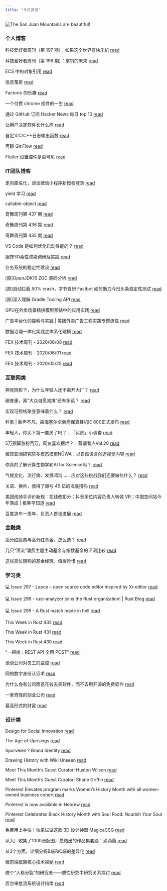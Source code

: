 ```yaml
---
title: "今日资讯"
---
```


![The San Juan Mountains are beautiful!](https://cn.bing.com/th?id=OHR.ParalympicCurling_EN-US6499596752_UHD.jpg "San Juan Mountains")

### 个人博客

   科技爱好者周刊（第 197 期）：如果这个世界有快乐机 [read](http://www.ruanyifeng.com/blog/2022/03/weekly-issue-197.html)

   科技爱好者周刊（第 196 期）：掌机的未来 [read](http://www.ruanyifeng.com/blog/2022/02/weekly-issue-196.html)

   ECS 中的对象引用 [read](https://blog.codingnow.com/2022/02/ecs_entity_reference.html)

   信息茧房 [read](https://blog.codingnow.com/2022/02/information_cocoons.html)

   Factorio 的乐趣 [read](https://blog.codingnow.com/2022/02/factorio.html)

   一个付费 chrome 插件的一生 [read](https://blog.t9t.io/star-history-2021-01-21/)

   通过 GitHub 订阅 Hacker News 每日 top 10 [read](https://blog.t9t.io/headllines-2020-09-03/)

   让用户决定软件长什么样 [read](https://blog.t9t.io/let-user-design-2020-06-18/)

   自定义C/C++日志输出函数 [read](https://www.kymjs.com/code/2020/08/07/01)

   再聊 Git Flow [read](https://www.kymjs.com/manager/2020/05/29/01)

   Flutter 设置控件是否可见 [read](https://www.kymjs.com/note/2020/03/19/01)

### IT团队博客

   走向匿名化，谈谈微信小程序新授权登录 [read](http://www.alloyteam.com/2021/04/15431/)

   yield 学习 [read](http://www.alloyteam.com/2021/03/15427/)

   callable-object [read](http://www.alloyteam.com/2021/03/callable-object/)

   奇舞周刊第 437 期 [read](https://weekly.75.team/issue437.html)

   奇舞周刊第 436 期 [read](https://weekly.75.team/issue436.html)

   奇舞周刊第 435 期 [read](https://weekly.75.team/issue435.html)

   VS Code 是如何优化启动性能的？ [read](https://fed.taobao.org/blog/taofed/do71ct/wpsf10)

   服饰3D柔性渲染调研及实践 [read](https://fed.taobao.org/blog/taofed/do71ct/fufsgh)

   业务系统的稳定性建设 [read](https://fed.taobao.org/blog/taofed/do71ct/fc3cy0)

   \[原\]OpenJDK16 ZGC 源码分析 [read](https://blog.csdn.net/ByteDanceTech/article/details/123196150)

   \[原\]自动拦截 50% crash，字节自研 Fastbot 如何助力今日头条稳定性测试 [read](https://blog.csdn.net/ByteDanceTech/article/details/123102759)

   \[原\]深入理解 Gradle Tooling API [read](https://blog.csdn.net/ByteDanceTech/article/details/123059368)

   GPU在外卖场景精排模型预估中的应用实践 [read](https://tech.meituan.com/2022/03/03/ctr-gpu-inference.html)

   广告平台化的探索与实践 \| 美团外卖广告工程实践专题连载 [read](https://tech.meituan.com/2022/03/03/exploration-and-practice-of-advertising-engine-platforming.html)

   数据治理一体化实践之体系化建模 [read](https://tech.meituan.com/2022/02/24/systematic-modeling-of-data-development-and-governance-integration-practice.html)

   FEX 技术周刊 - 2020/06/08 [read](http://fex.baidu.com/blog/2020/06/fex-weekly-08//)

   FEX 技术周刊 - 2020/06/01 [read](http://fex.baidu.com/blog/2020/06/fex-weekly-01//)

   FEX 技术周刊 - 2020/05/25 [read](http://fex.baidu.com/blog/2020/05/fex-weekly-25//)

### 互联网类

   猝死阴影下，为什么年轻人还不离开大厂？ [read](http://www.huxiu.com/article/504261.html?f=wangzhan)

   碳普惠，离“大众自愿减排”还有多远？ [read](http://www.huxiu.com/article/504167.html?f=wangzhan)

   实现可控核聚变意味着什么？ [read](http://www.huxiu.com/article/503936.html?f=wangzhan)

   科氪 \| 新声不凡，森海塞尔全新高保真耳机IE 600正式发布 [read](https://36kr.com/p/1640441418588807)

   年轻人，你买下第一套房了吗？｜「买房」小调查 [read](https://36kr.com/p/1640369684882306)

   5万预算涨粉百万，网友喜欢摆烂？｜营销看点Vol.20 [read](https://36kr.com/p/1640356708180610)

   微软亚洲研究院多模态模型NÜWA：以自然语言创造视觉内容 [read](https://www.msra.cn/zh-cn/news/features/nuwa)

   你真的了解计算生物学和AI for Science吗？ [read](https://www.msra.cn/zh-cn/news/features/qbitai-ai-for-science)

   气候变化、流行病、发展鸿沟…… 应对这些挑战我们还要做些什么？ [read](https://www.msra.cn/zh-cn/news/features/pursuing-a-resilient-and-sustainable-global-society)

   关店、换帅，救得了爆亏 45 亿的海底捞吗 [read](http://www.geekpark.net/news/299338)

   美团改骑手评价新规：扣钱改扣分；抖音多位内容负责人转做 VR；中国空间站今年落成 \| 极客早知道 [read](http://www.geekpark.net/news/299324)

   百度造车一周年，负责人首谈进展 [read](http://www.geekpark.net/news/299319)

### 金融类

   高分红股票与高分红基金，怎么选？ [read](http://xueqiu.com/8529783827/212913216)

   几只“顶流”消费主题主动基金与指数基金的评测比较 [read](http://xueqiu.com/2356382715/213086321)

   这些高位限购的基金经理，值得珍惜 [read](http://xueqiu.com/1489509056/213098209)

### 学习类

   💻 Issue 297 - Lapce – open source code editor inspired by Xi-editor [read](https://rust.libhunt.com/newsletter/297)

   💻 Issue 296 - rust-analyzer joins the Rust organization! \| Rust Blog [read](https://rust.libhunt.com/newsletter/296)

   💻 Issue 295 - A Rust match made in hell [read](https://rust.libhunt.com/newsletter/295)

   This Week in Rust 432 [read](https://this-week-in-rust.org/blog/2022/03/02/this-week-in-rust-432/)

   This Week in Rust 431 [read](https://this-week-in-rust.org/blog/2022/02/23/this-week-in-rust-431/)

   This Week in Rust 430 [read](https://this-week-in-rust.org/blog/2022/02/16/this-week-in-rust-430/)

   “一把梭：REST API 全用 POST” [read](https://coolshell.cn/articles/22173.html)

   谈谈公司对员工的监控 [read](https://coolshell.cn/articles/22157.html)

   网络数字身份认证术 [read](https://coolshell.cn/articles/21708.html)

   为什么会有公司愿意花钱去买软件，而不去用开源的免费软件 [read](https://wanqu.co/p/7581?s=rss)

   一家奇怪的创业公司 [read](https://wanqu.co/p/7580?s=rss)

   最高形式的财富 [read](https://wanqu.co/p/7579?s=rss)

### 设计类

   Design for Social Innovation [read](https://www.behance.net/gallery/138598061/Design-for-Social-Innovation)

   The Age of Uprisings [read](https://www.behance.net/gallery/137983579/The-Age-of-Uprisings)

   Sporveien ? Brand Identity [read](https://www.behance.net/gallery/138526525/Sporveien-Brand-Identity)

   Drawing History with Wiki Unseen [read](https://medium.com/behance-blog/drawing-history-with-wiki-unseen-5b8e35bfd8a3?source=rss-f5272b7f3182------2)

   Meet This Month’s Guest Curator: Huston Wilson [read](https://medium.com/behance-blog/meet-this-months-guest-curator-huston-wilson-313b75929ab3?source=rss-f5272b7f3182------2)

   Meet This Month’s Guest Curator: Shane Griffin [read](https://medium.com/behance-blog/meet-this-months-guest-curator-shane-griffin-a23dc222f07c?source=rss-f5272b7f3182------2)

   Pinterest Elevates program marks Women’s History Month with all women-owned business cohort [read](https://newsroom.pinterest.com/en/post/pinterest-elevates-program-marks-womens-history-month-with-all-women-owned-business-cohort)

   Pinterest is now available in Hebrew [read](https://newsroom.pinterest.com/en/post/pinterest-is-now-available-in-hebrew)

   Pinterest Celebrates Black History Month with Soul Food: Nourish Your Soul [read](https://newsroom.pinterest.com/en/post/pinterest-celebrates-black-history-month-with-soul-food-nourish-your-soul)

   免费用上手快！快来试试这款 3D 设计神器 MagicaCSG [read](https://www.uisdc.com/magicacsg)

   从大厂收集了1000张配图，总结出的作品集套路：滴滴篇 [read](https://www.uisdc.com/portfolio-design-routines)

   从3个方面，详细分析B端和C端的差异化 [read](https://www.uisdc.com/b-and-c-difference)

   微前端框架核心技术揭秘 [read](https://11.146.83.18/2022/02/22/micro-frontend-framework/)

   做个“人格分裂”的研究者——质性研究中研究关系探讨 [read](https://11.146.83.18/2022/02/16/%e5%81%9a%e4%b8%aa%e4%ba%ba%e6%a0%bc%e5%88%86%e8%a3%82%e7%9a%84%e7%a0%94%e7%a9%b6%e8%80%85-%e8%b4%a8%e6%80%a7%e7%a0%94%e7%a9%b6%e4%b8%ad%e7%a0%94%e7%a9%b6%e5%85%b3/)

   后台审批流系统设计指南 [read](https://11.146.83.18/2022/02/08/%e5%90%8e%e5%8f%b0%e5%ae%a1%e6%89%b9%e6%b5%81%e7%b3%bb%e7%bb%9f%e8%ae%be%e8%ae%a1%e6%8c%87%e5%8d%97/)

